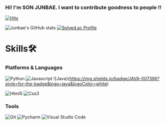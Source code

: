 ### Hi! I'm SON JUNBAE. I want to contribute goodness to people !!

[![Hits](https://hits.seeyoufarm.com/api/count/incr/badge.svg?url=https%3A%2F%2Fgithub.com%2FSon94JB%2Fhit-counter&count_bg=%23162B96&title_bg=%23434141&icon=&icon_color=%23E7E7E7&title=hits&edge_flat=false)](https://hits.seeyoufarm.com)

![Junbae's GitHub stats](https://github-readme-stats.vercel.app/api?username=Son94JB&theme=nightowl&show_icons=true)
[![Solved.ac Profile](http://mazassumnida.wtf/api/v2/generate_badge?boj=thswnsqo99)](https://solved.ac/thswnsqo99/)

# Skills🛠
### Platforms & Languages
![Python](https://img.shields.io/badge/Python-3376AB.svg?&style=for-the-badge&logo=Python&logoColor=white)
![Javascript](https://img.shields.io/badge/Javascript-3376AB.svg?&style=for-the-badge&logo=Javascript&logoColor=white)
![Java}(https://img.shields.io/badge/JAVA-007396?style=for-the-badge&logo=java&logoColor=white)

![Html5](https://img.shields.io/badge/html5-E34F26.svg?&style=for-the-badge&logo=html5&logoColor=white)
![Css3](https://img.shields.io/badge/Css3-1572B6.svg?&style=for-the-badge&logo=Css3&logoColor=white)

### Tools
![Git](https://img.shields.io/badge/Git-F05032.svg?&style=for-the-badge&logo=Git&logoColor=white)
![Pycharm](https://img.shields.io/badge/Pycharm-000000.svg?&style=for-the-badge&logo=Pycharm&logoColor=white)
![Visual Studio Code](https://img.shields.io/badge/Visual%20Studio%20Code-007ACC.svg?&style=for-the-badge&logo=Visual%20Studio%20Code&logoColor=white)
